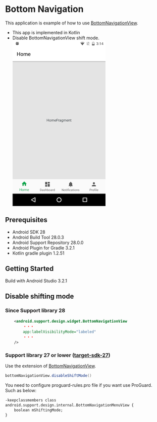 # Bottom Navigation
This application is example of how to use [BottomNavigationView](https://developer.android.com/reference/android/support/design/widget/BottomNavigationView.html).
* This app is implemented in Kotlin
* Disable BottomNavigationView shift mode.  
![screenshot](docs/screenshot.png)

## Prerequisites
* Android SDK 28
* Android Build Tool 28.0.3
* Android Support Repository 28.0.0
* Android Plugin for Gradle 3.2.1
* Kotlin gradle plugin 1.2.51

## Getting Started
Build with Android Studio 3.2.1

## Disable shifting mode
### Since Support library 28

```xml
    <android.support.design.widget.BottomNavigationView
        ・・・
        app:labelVisibilityMode="labeled"
        ・・・
    />
```

### Support library 27 or lower ([target-sdk-27](https://github.com/yasszu/bottom-navigation/tree/target-sdk-27))

Use the extension of [BottomNavigationView](https://github.com/yasszu/bottom-navigation/blob/master/app/src/main/java/com/example/bottomnavigation/extension/BottomNavigationView.kt).

```java
bottomNavigationView.disableShiftMode()
```

You need to configure proguard-rules.pro file if you want use ProGuard. Such as below:   

```
-keepclassmembers class android.support.design.internal.BottomNavigationMenuView { 
    boolean mShiftingMode; 
}
```
